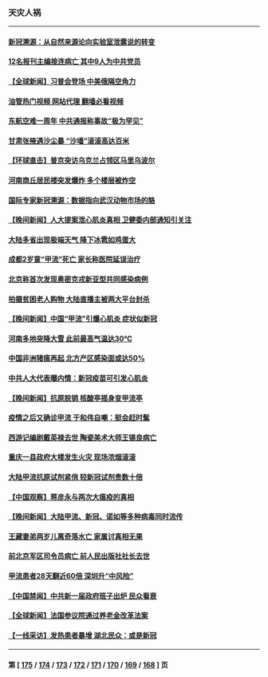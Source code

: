 ### 天灾人祸
---
#### [新冠溯源：从自然来源论向实验室泄露说的转变](../../pages/ncid280/n13954755.md?03221645) 
#### [12名报刊主编接连病亡 其中9人为中共党员](../../pages/ncid280/n13955316.md?03221645) 
#### [【全球新闻】习普会登场 中美俄隔空角力](../../pages/ncid280/n13955058.md?03221645) 
#### [油管热门视频 网站代理 翻墙必看视频](http://138.2.39.72:81/youtube.html?epic-marker?03221645)
#### [东航空难一周年 中共通报称事故“极为罕见”](../../pages/ncid280/n13954668.md?03221645) 
#### [甘肃张掖遇沙尘暴 “沙墙”滚滚高达百米](../../pages/ncid280/n13954469.md?03221645) 
#### [【环球直击】普京突访乌克兰占领区马里乌波尔](../../pages/ncid280/n13953443.md?03221645) 
#### [河南商丘居民楼突发爆炸 多个楼层被炸空](../../pages/ncid280/n13953434.md?03221645) 
#### [国际专家新冠溯源：数据指向武汉动物市场的貉](../../pages/ncid280/n13953388.md?03221645) 
#### [【晚间新闻】人大提案泄心肌炎真相 卫健委内部通知引关注](../../pages/ncid280/n13952941.md?03221645) 
#### [大陆多省出现极端天气 降下冰雹如鸡蛋大](../../pages/ncid280/n13952964.md?03221645) 
#### [成都2岁童“甲流”死亡 家长称医院延误治疗](../../pages/ncid280/n13953012.md?03221645) 
#### [北京称首次发现奥密克戎新亚型共同感染病例](../../pages/ncid280/n13952861.md?03221645) 
#### [拍摄贫困老人购物 大陆直播主被两大平台封杀](../../pages/ncid280/n13952368.md?03221645) 
#### [【晚间新闻】中国“甲流”引爆心肌炎 症状似新冠](../../pages/ncid280/n13952290.md?03221645) 
#### [河南多地突降大雪  此前最高气温达30℃](../../pages/ncid280/n13951507.md?03221645) 
#### [中国非洲猪瘟再起 北方产区感染面或达50%](../../pages/ncid280/n13951496.md?03221645) 
#### [中共人大代表曝内情：新冠疫苗可引发心肌炎](../../pages/ncid280/n13951109.md?03221645) 
#### [【晚间新闻】抗原脱销 核酸亭摇身变甲流亭](../../pages/ncid280/n13950209.md?03221645) 
#### [疫情之后又确诊甲流 于和伟自嘲：挺会赶时髦](../../pages/ncid280/n13950227.md?03221645) 
#### [西游记编剧戴英禄去世 陶瓷美术大师王锡良病亡](../../pages/ncid280/n13950153.md?03221645) 
#### [重庆一县政府大楼发生火灾 现场浓烟滚滚](../../pages/ncid280/n13950087.md?03221645) 
#### [大陆甲流抗原试剂紧俏 较新冠试剂贵数十倍](../../pages/ncid280/n13950039.md?03221645) 
#### [【中国观察】蒋彦永与两次大瘟疫的真相](../../pages/ncid280/n13949930.md?03221645) 
#### [【晚间新闻】大陆甲流、新冠、诺如等多种病毒同时流传](../../pages/ncid280/n13949969.md?03221645) 
#### [王藏妻弟两岁儿离奇落水亡 家属讨真相无果](../../pages/ncid280/n13949891.md?03221645) 
#### [前北京军区司令员病亡 前人民出版社社长去世](../../pages/ncid280/n13949315.md?03221645) 
#### [甲流患者28天翻近60倍 深圳升“中风险”](../../pages/ncid280/n13949377.md?03221645) 
#### [【中国禁闻】中共新一届政府班子出炉 民众看衰](../../pages/ncid280/n13949307.md?03221645) 
#### [【全球新闻】法国参议院通过养老金改革法案](../../pages/ncid280/n13949309.md?03221645) 
#### [【一线采访】发热患者暴增 湖北民众：或是新冠](../../pages/ncid280/n13948733.md?03221645) 

---
#### 第 [ [175](./175.md?03221645) / [174](./174.md?03221645) / [173](./173.md?03221645) / [172](./172.md?03221645) / [171](./171.md?03221645) / [170](./170.md?03221645) / [169](./169.md?03221645) / [168](./168.md?03221645) ] 页
